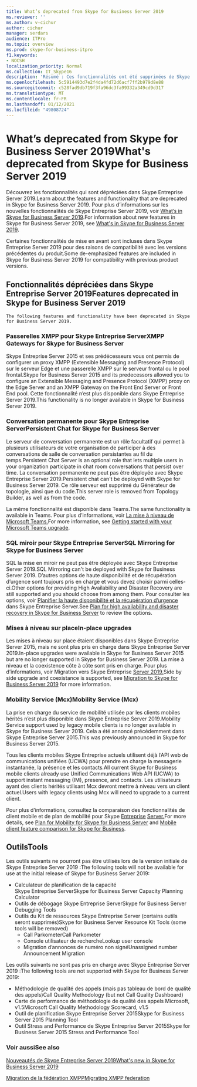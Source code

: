 ```yaml
---
title: What’s deprecated from Skype for Business Server 2019
ms.reviewer: ''
ms.author: v-cichur
author: cichur
manager: serdars
audience: ITPro
ms.topic: overview
ms.prod: skype-for-business-itpro
f1.keywords:
- NOCSH
localization_priority: Normal
ms.collection: IT_Skype16
description: 'Résumé : Ces fonctionnalités ont été supprimées de Skype Entreprise Server 2019.'
ms.openlocfilehash: 5c5914493d7e2f4da4fd72d6acf7ff2b979d8e88
ms.sourcegitcommit: c528fad9db719f3fa96dc3fa99332a349cd9d317
ms.translationtype: MT
ms.contentlocale: fr-FR
ms.lasthandoff: 01/12/2021
ms.locfileid: "49808724"
---
```

# <a name="whats-deprecated-from-skype-for-business-server-2019"></a><span data-ttu-id="e5a76-103">What’s deprecated from Skype for Business Server 2019</span><span class="sxs-lookup"><span data-stu-id="e5a76-103">What's deprecated from Skype for Business Server 2019</span></span>

<span data-ttu-id="e5a76-104">Découvrez les fonctionnalités qui sont dépréciées dans Skype Entreprise Server 2019.</span><span class="sxs-lookup"><span data-stu-id="e5a76-104">Learn about the features and functionality that are deprecated in Skype for Business Server 2019.</span></span> <span data-ttu-id="e5a76-105">Pour plus d’informations sur les nouvelles fonctionnalités de Skype Entreprise Server 2019, voir [What’s in Skype for Business Server 2019](whats-new.md).</span><span class="sxs-lookup"><span data-stu-id="e5a76-105">For information about new features in Skype for Business Server 2019, see [What's in Skype for Business Server 2019](whats-new.md).</span></span>

<span data-ttu-id="e5a76-106">Certaines fonctionnalités de mise en avant sont incluses dans Skype Entreprise Server 2019 pour des raisons de compatibilité avec les versions précédentes du produit.</span><span class="sxs-lookup"><span data-stu-id="e5a76-106">Some de-emphasized features are included in Skype for Business Server 2019 for compatibility with previous product versions.</span></span>

## <a name="features-deprecated-in-skype-for-business-server-2019"></a><span data-ttu-id="e5a76-107">Fonctionnalités dépréciées dans Skype Entreprise Server 2019</span><span class="sxs-lookup"><span data-stu-id="e5a76-107">Features deprecated in Skype for Business Server 2019</span></span> 

    The following features and functionality have been deprecated in Skype for Business Server 2019.

### <a name="xmpp-gateways-for-skype-for-business-server"></a><span data-ttu-id="e5a76-108">Passerelles XMPP pour Skype Entreprise Server</span><span class="sxs-lookup"><span data-stu-id="e5a76-108">XMPP Gateways for Skype for Business Server</span></span>

<span data-ttu-id="e5a76-109">Skype Entreprise Server 2015 et ses prédécesseurs vous ont permis de configurer un proxy XMPP (Extensible Messaging and Presence Protocol) sur le serveur Edge et une passerelle XMPP sur le serveur frontal ou le pool frontal.</span><span class="sxs-lookup"><span data-stu-id="e5a76-109">Skype for Business Server 2015 and its predecessors allowed you to configure an Extensible Messaging and Presence Protocol (XMPP) proxy on the Edge Server and an XMPP Gateway on the Front End Server or Front End pool.</span></span> <span data-ttu-id="e5a76-110">Cette fonctionnalité n’est plus disponible dans Skype Entreprise Server 2019.</span><span class="sxs-lookup"><span data-stu-id="e5a76-110">This functionality is no longer available in Skype for Business Server 2019.</span></span>

### <a name="persistent-chat-for-skype-for-business-server"></a><span data-ttu-id="e5a76-111">Conversation permanente pour Skype Entreprise Server</span><span class="sxs-lookup"><span data-stu-id="e5a76-111">Persistent Chat for Skype for Business Server</span></span>

<span data-ttu-id="e5a76-112">Le serveur de conversation permanente est un rôle facultatif qui permet à plusieurs utilisateurs de votre organisation de participer à des conversations de salle de conversation persistantes au fil du temps.</span><span class="sxs-lookup"><span data-stu-id="e5a76-112">Persistent Chat Server is an optional role that lets multiple users in your organization participate in chat room conversations that persist over time.</span></span> <span data-ttu-id="e5a76-113">La conversation permanente ne peut pas être déployée avec Skype Entreprise Server 2019.</span><span class="sxs-lookup"><span data-stu-id="e5a76-113">Persistent chat can't be deployed with Skype for Business Server 2019.</span></span> <span data-ttu-id="e5a76-114">Ce rôle serveur est supprimé du Générateur de topologie, ainsi que du code.</span><span class="sxs-lookup"><span data-stu-id="e5a76-114">This server role is removed from Topology Builder, as well as from the code.</span></span> 

<span data-ttu-id="e5a76-115">La même fonctionnalité est disponible dans Teams.</span><span class="sxs-lookup"><span data-stu-id="e5a76-115">The same functionality is available in Teams.</span></span> <span data-ttu-id="e5a76-116">Pour plus d’informations, voir [La mise à niveau de Microsoft Teams.](/microsoftteams/upgrade-start-here)</span><span class="sxs-lookup"><span data-stu-id="e5a76-116">For more information, see [Getting started with your Microsoft Teams upgrade](/microsoftteams/upgrade-start-here).</span></span>

### <a name="sql-mirroring-for-skype-for-business-server"></a><span data-ttu-id="e5a76-117">SQL miroir pour Skype Entreprise Server</span><span class="sxs-lookup"><span data-stu-id="e5a76-117">SQL Mirroring for Skype for Business Server</span></span>

<span data-ttu-id="e5a76-118">SQL la mise en miroir ne peut pas être déployée avec Skype Entreprise Server 2019.</span><span class="sxs-lookup"><span data-stu-id="e5a76-118">SQL Mirroring can't be deployed with Skype for Business Server 2019.</span></span> <span data-ttu-id="e5a76-119">D’autres options de haute disponibilité et de récupération d’urgence sont toujours pris en charge et vous devez choisir parmi celles-ci.</span><span class="sxs-lookup"><span data-stu-id="e5a76-119">Other options for providing High Availability and Disaster Recovery are still supported and you should choose from among them.</span></span> <span data-ttu-id="e5a76-120">Pour consulter les options, voir [Planifier la haute disponibilité et la récupération d’urgence](../SfbServer/plan-your-deployment/high-availability-and-disaster-recovery/high-availability-and-disaster-recovery.md) dans Skype Entreprise Server.</span><span class="sxs-lookup"><span data-stu-id="e5a76-120">See [Plan for high availability and disaster recovery in Skype for Business Server](../SfbServer/plan-your-deployment/high-availability-and-disaster-recovery/high-availability-and-disaster-recovery.md) to review the options.</span></span>

### <a name="in-place-upgrades"></a><span data-ttu-id="e5a76-121">Mises à niveau sur place</span><span class="sxs-lookup"><span data-stu-id="e5a76-121">In-place upgrades</span></span> 

<span data-ttu-id="e5a76-122">Les mises à niveau sur place étaient disponibles dans Skype Entreprise Server 2015, mais ne sont plus pris en charge dans Skype Entreprise Server 2019.</span><span class="sxs-lookup"><span data-stu-id="e5a76-122">In-place upgrades were available in Skype for Business Server 2015 but are no longer supported in Skype for Business Server 2019.</span></span> <span data-ttu-id="e5a76-123">La mise à niveau et la coexistence côte à côte sont pris en charge. Pour plus d’informations, voir Migration vers Skype Entreprise [Server 2019.](migration/migration-to-skype-for-business-server-2019.md)</span><span class="sxs-lookup"><span data-stu-id="e5a76-123">Side by side upgrade and coexistance is supported, see [Migration to Skype for Business Server 2019](migration/migration-to-skype-for-business-server-2019.md) for more information.</span></span>

### <a name="mobility-service-mcx"></a><span data-ttu-id="e5a76-124">Mobility Service (Mcx)</span><span class="sxs-lookup"><span data-stu-id="e5a76-124">Mobility Service (Mcx)</span></span>

<span data-ttu-id="e5a76-125">La prise en charge du service de mobilité utilisée par les clients mobiles hérités n’est plus disponible dans Skype Entreprise Server 2019.</span><span class="sxs-lookup"><span data-stu-id="e5a76-125">Mobility Service support used by legacy mobile clients is no longer available in Skype for Business Server 2019.</span></span> <span data-ttu-id="e5a76-126">Cela a été annoncé précédemment dans Skype Entreprise Server 2015.</span><span class="sxs-lookup"><span data-stu-id="e5a76-126">This was previously announced in Skype for Business Server 2015.</span></span>

<span data-ttu-id="e5a76-127">Tous les clients mobiles Skype Entreprise actuels utilisent déjà l’API web de communications unifiées (UCWA) pour prendre en charge la messagerie instantanée, la présence et les contacts.</span><span class="sxs-lookup"><span data-stu-id="e5a76-127">All current Skype for Business mobile clients already use Unified Communications Web API (UCWA) to support instant messaging (IM), presence, and contacts.</span></span> <span data-ttu-id="e5a76-128">Les utilisateurs ayant des clients hérités utilisant Mcx devront mettre à niveau vers un client actuel.</span><span class="sxs-lookup"><span data-stu-id="e5a76-128">Users with legacy clients using Mcx will need to upgrade to a current client.</span></span>

<span data-ttu-id="e5a76-129">Pour plus d’informations, consultez la comparaison des fonctionnalités de client mobile et de plan de mobilité pour Skype [Entreprise](../SfbServer/plan-your-deployment/clients-and-devices/mobile-feature-comparison.md) [Server.](../SfbServer/plan-your-deployment/mobility.md)</span><span class="sxs-lookup"><span data-stu-id="e5a76-129">For more details, see [Plan for Mobility for Skype for Business Server](../SfbServer/plan-your-deployment/mobility.md) and [Mobile client feature comparison for Skype for Business](../SfbServer/plan-your-deployment/clients-and-devices/mobile-feature-comparison.md).</span></span>

## <a name="tools"></a><span data-ttu-id="e5a76-130">Outils</span><span class="sxs-lookup"><span data-stu-id="e5a76-130">Tools</span></span>

<span data-ttu-id="e5a76-131">Les outils suivants ne pourront pas être utilisés lors de la version initiale de Skype Entreprise Server 2019 :</span><span class="sxs-lookup"><span data-stu-id="e5a76-131">The following tools will not be available for use at the initial release of Skype for Business Server 2019:</span></span>

- <span data-ttu-id="e5a76-132">Calculateur de planification de la capacité Skype Entreprise Server</span><span class="sxs-lookup"><span data-stu-id="e5a76-132">Skype for Business Server Capacity Planning Calculator</span></span>
- <span data-ttu-id="e5a76-133">Outils de débogage Skype Entreprise Server</span><span class="sxs-lookup"><span data-stu-id="e5a76-133">Skype for Business Server Debugging Tools</span></span>
- <span data-ttu-id="e5a76-134">Outils du Kit de ressources Skype Entreprise Server (certains outils seront supprimés)</span><span class="sxs-lookup"><span data-stu-id="e5a76-134">Skype for Business Server Resource Kit Tools (some tools will be removed)</span></span>
    - <span data-ttu-id="e5a76-135">Call Parkometer</span><span class="sxs-lookup"><span data-stu-id="e5a76-135">Call Parkometer</span></span>
    - <span data-ttu-id="e5a76-136">Console utilisateur de recherche</span><span class="sxs-lookup"><span data-stu-id="e5a76-136">Lookup user console</span></span>
    - <span data-ttu-id="e5a76-137">Migration d’annonces de numéro non signé</span><span class="sxs-lookup"><span data-stu-id="e5a76-137">Unassigned number Announcement Migration</span></span>

<span data-ttu-id="e5a76-138">Les outils suivants ne sont pas pris en charge avec Skype Entreprise Server 2019 :</span><span class="sxs-lookup"><span data-stu-id="e5a76-138">The following tools are not supported with Skype for Business Server 2019:</span></span>

- <span data-ttu-id="e5a76-139">Méthodologie de qualité des appels (mais pas tableau de bord de qualité des appels)</span><span class="sxs-lookup"><span data-stu-id="e5a76-139">Call Quality Methodology (but not Call Quality Dashboard)</span></span>
- <span data-ttu-id="e5a76-140">Carte de performance de méthodologie de qualité des appels Microsoft, v1.5</span><span class="sxs-lookup"><span data-stu-id="e5a76-140">Microsoft Call Quality Methodology Scorecard, v1.5</span></span>
- <span data-ttu-id="e5a76-141">Outil de planification Skype Entreprise Server 2015</span><span class="sxs-lookup"><span data-stu-id="e5a76-141">Skype for Business Server 2015 Planning Tool</span></span>
- <span data-ttu-id="e5a76-142">Outil Stress and Performance de Skype Entreprise Server 2015</span><span class="sxs-lookup"><span data-stu-id="e5a76-142">Skype for Business Server 2015 Stress and Performance Tool</span></span>

### <a name="see-also"></a><span data-ttu-id="e5a76-143">Voir aussi</span><span class="sxs-lookup"><span data-stu-id="e5a76-143">See also</span></span>

[<span data-ttu-id="e5a76-144">Nouveautés de Skype Entreprise Server 2019</span><span class="sxs-lookup"><span data-stu-id="e5a76-144">What's new in Skype for Business Server 2019</span></span>](whats-new.md)

[<span data-ttu-id="e5a76-145">Migration de la fédération XMPP</span><span class="sxs-lookup"><span data-stu-id="e5a76-145">Migrating XMPP federation</span></span>](migration/migrating-xmpp-federation.md)

